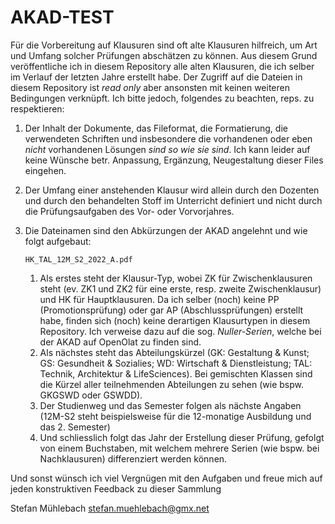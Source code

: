 # AKAD-TEST

Für die Vorbereitung auf Klausuren sind oft alte Klausuren hilfreich, um Art und Umfang solcher Prüfungen abschätzen zu können.
Aus diesem Grund veröffentliche ich in diesem Repository alle alten Klausuren, die ich selber im Verlauf der letzten Jahre erstellt habe.
Der Zugriff auf die Dateien in diesem Repository ist _read only_ aber ansonsten mit keinen weiteren Bedingungen verknüpft.
Ich bitte jedoch, folgendes zu beachten, reps. zu respektieren:

1) Der Inhalt der Dokumente, das Fileformat, die Formatierung, die verwendeten Schriften und insbesondere die vorhandenen oder eben _nicht_ vorhandenen Lösungen _sind so wie sie sind_.
   Ich kann leider auf keine Wünsche betr. Anpassung, Ergänzung, Neugestaltung dieser Files eingehen.
3) Der Umfang einer anstehenden Klausur wird allein durch den Dozenten und durch den behandelten Stoff im Unterricht definiert und nicht durch die Prüfungsaufgaben des Vor- oder Vorvorjahres.
4) Die Dateinamen sind den Abkürzungen der AKAD angelehnt und wie folgt aufgebaut:
   
   ```
   HK_TAL_12M_S2_2022_A.pdf
   ```
   
   1) Als erstes steht der Klausur-Typ, wobei ZK für Zwischenklausuren steht (ev. ZK1 und ZK2 für eine erste, resp. zweite Zwischenklausur) und HK für Hauptklausuren.
      Da ich selber (noch) keine PP (Promotionsprüfung) oder gar AP (Abschlussprüfungen) erstellt habe, finden sich (noch) keine derartigen Klausurtypen in diesem Repository.
      Ich verweise dazu auf die sog. _Nuller-Serien_, welche bei der AKAD auf OpenOlat zu finden sind.
   3) Als nächstes steht das Abteilungskürzel (GK: Gestaltung & Kunst; GS: Gesundheit & Sozialies; WD: Wirtschaft & Dienstleistung; TAL: Technik, Architektur & LifeSciences).
      Bei gemischten Klassen sind die Kürzel aller teilnehmenden Abteilungen zu sehen (wie bspw. GKGSWD oder GSWDD).
   5) Der Studienweg und das Semester folgen als nächste Angaben (12M-S2 steht beispielsweise für die 12-monatige Ausbildung und das 2. Semester)
   6) Und schliesslich folgt das Jahr der Erstellung dieser Prüfung, gefolgt von einem Buchstaben, mit welchem mehrere Serien (wie bspw. bei Nachklausuren) differenziert werden können.

Und sonst wünsch ich viel Vergnügen mit den Aufgaben und freue mich auf jeden konstruktiven Feedback zu dieser Sammlung

Stefan Mühlebach
stefan.muehlebach@gmx.net
